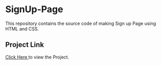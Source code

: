 # SignUp-Page

This repository contains the source code of making Sign up Page using HTML and CSS.
<br>
<h2>Project Link </h2><span><a href="https://aniketkumar7.github.io/SignUp-Page/"  target="_blank">Click Here </a> to view the Project.</span>
 
